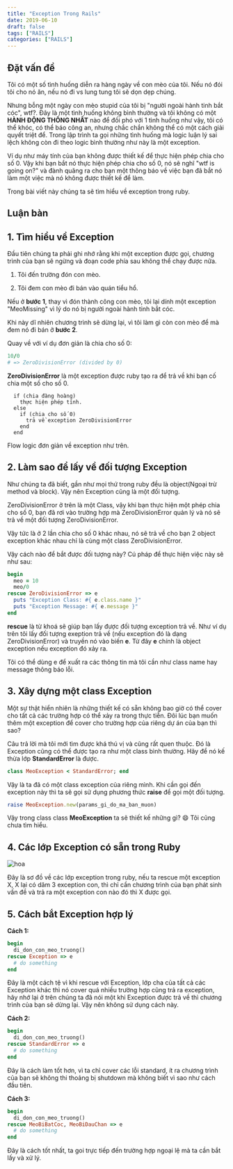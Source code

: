 ```yaml
---
title: "Exception Trong Rails"
date: 2019-06-10
draft: false
tags: ["RAILS"]
categories: ["RAILS"]
---
```


## Đặt vấn đề

Tôi có một số tình huống diễn ra hàng ngày về con mèo của tôi. Nếu nó đói tôi cho nó ăn, nếu nó đi vs lung tung tôi sẽ dọn dẹp chúng.

Nhưng bỗng một ngày con mèo stupid của tôi bị "người ngoài hành tinh bắt cóc", wtf?. Đây là một tình huống không bình thường và tôi không có một **HÀNH ĐỘNG THỐNG NHẤT** nào để đối phó với 1 tình huống như vậy, tôi có thể khóc, có thể báo công an, nhưng chắc chắn không thể có một cách giải quyết triệt để. Trong lập trình ta gọi những tình huống mà logic luận lý sai lệch không còn đi theo logic bình thường như này là một exception.

Ví dụ như máy tính của bạn không được thiết kế để thực hiện phép chia cho số 0. Vậy khi bạn bắt nó thực hiện phép chia cho số 0, nó sẽ nghĩ "wtf is going on?" và đành quăng ra cho bạn một thông báo về việc bạn đã bắt nó làm một việc mà nó không được thiết kế để làm.

Trong bài viết này chúng ta sẽ tìm hiểu về exception trong ruby.

## Luận bàn

## 1. Tìm hiểu về Exception

Đầu tiên chúng ta phải ghi nhớ rằng khi một exception được gọi, chương trình của bạn sẽ ngừng và đoạn code phía sau không thể chạy được nữa.

1. Tôi đến trường đón con mèo.

2. Tôi đem con mèo đi bán vào quán tiểu hổ.

Nếu ở **bước 1**, thay vì đón thành công con mèo, tôi lại dính một exception "MeoMissing" vì lý do nó bị người ngoài hành tinh bắt cóc.

Khi này dĩ nhiên chương trình sẽ dừng lại, vì tôi làm gì còn con mèo để mà đem nó đi bán ở  **bước 2**.

Quay về với ví dụ đơn giản là chia cho số 0:

```ruby
10/0
# => ZeroDivisionError (divided by 0)
```

**ZeroDivisionError** là một exception được ruby tạo ra để trả về khi bạn cố chia một số cho số 0.

```
  if (chia đàng hoàng)
    thực hiện phép tính.
  else
    if (chia cho số 0)
      trả về exception ZeroDivisionError
    end
  end
```

Flow logic đơn giản về exception như trên.

## 2. Làm sao để lấy về đối tượng Exception

Như chúng ta đã biết, gần như mọi thứ trong ruby đều là object(Ngoại trừ method và block). Vậy nên Exception cũng là một đối tượng.

ZeroDivisionError ở trên là một Class, vậy khi bạn thực hiện một phép chia cho số 0, bạn đã rơi vào trường hợp mà ZeroDivisionError quản lý và nó sẽ trả về một đối tượng ZeroDivisionError.

Vậy tức là ở 2 lần chia cho số 0 khác nhau, nó sẽ trả về cho bạn 2 object exception khác nhau chỉ là cùng một class ZeroDivisionError.

Vậy cách nào để bắt được đối tượng này? Cú pháp để thực hiện việc này sẽ như sau:

```ruby
begin
  meo = 10
  meo/0
rescue ZeroDivisionError => e
  puts "Exception Class: #{ e.class.name }"
  puts "Exception Message: #{ e.message }"
end
```

**rescue** là từ khoá sẽ giúp bạn lấy được đối tượng exception trả về. Như ví dụ trên tôi lấy đối tượng exeption trả về (nếu exception đó là dạng ZeroDivisionError) và truyền nó vào biến **e**. Từ đây **e** chính là object exception nếu exception đó xảy ra.

Tôi có thể dùng e để xuất ra các thông tin mà tôi cần như class name hay message thông báo lỗi.

## 3. Xây dựng một class Exception

Một sự thật hiển nhiên là những thiết kế có sẵn không bao giờ có thể cover cho tất cả các trường hợp có thể xảy ra trong thực tiễn. Đôi lúc bạn muốn thêm một exception để cover cho trường hợp của riêng dự án của bạn thì sao?

Câu trả lời mà tôi mới tìm được khá thú vị và cũng rất quen thuộc. Đó là Exception cũng có thể được tạo ra như một class bình thường. Hãy để nó kế thừa lớp **StandardError** là được.

```ruby
class MeoException < StandardError; end

```

Vậy là ta đã có một class exception của riêng mình. Khi cần gọi đến exception này thì ta sẽ gọi sử dụng phương thức **raise** để gọi một đối tượng.

```ruby
raise MeoException.new(params_gi_do_ma_ban_muon)
```

Vậy trong class class **MeoException** ta sẽ thiết kế những gì? :smile: Tôi cũng chưa tìm hiểu.

## 4. Các lớp Exception có sẵn trong Ruby

![hoa](/images/ruby-exception.jpg)

Đây là sơ đồ về các lớp exception trong ruby, nếu ta rescue một exception X, X lại có dăm 3 exception con, thì chỉ cần chương trình của bạn phát sinh vấn đề và trả ra một exception con nào đó thì X được gọi.

## 5. Cách bắt Exception hợp lý

**Cách 1:**

```ruby
begin
  di_don_con_meo_truong()
rescue Exception => e
  # do something
end
```

Đây là một cách tệ vì khi rescue với Exception, lớp cha của tất cả các Exception khác thì nó cover quá nhiều trường hợp cũng trả ra exception, hãy nhớ lại ở trên chúng ta đã nói một khi Exception được trả về thì chương trình của bạn sẽ dừng lại. Vậy nên không sử dụng cách này.

**Cách 2:**

```ruby
begin
  di_don_con_meo_truong()
rescue StandardError => e
  # do something
end
```

Đây là cách làm tốt hơn, vì ta chỉ cover các lỗi standard, ít ra chương trình của bạn sẽ không thi thoảng bị shutdown mà không biết vì sao như cách đầu tiên.

**Cách 3:**

```ruby
begin
  di_don_con_meo_truong()
rescue MeoBiBatCoc, MeoBiDauChan => e
  # do something
end
```

Đây là cách tốt nhất, ta goi trực tiếp đến trường hợp ngoại lệ mà ta cần bắt lấy và xử lý.
